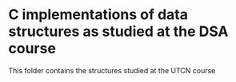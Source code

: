 # C implementations of data structures as studied at the DSA course

This folder contains the structures studied at the UTCN course